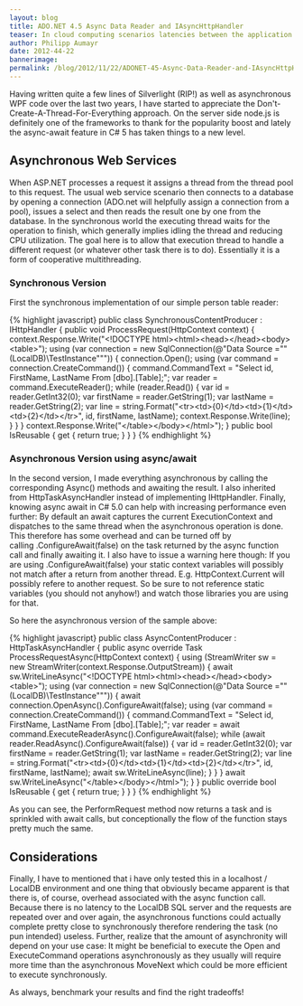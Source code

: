 ```yaml
---
layout: blog
title: ADO.NET 4.5 Async Data Reader and IAsyncHttpHandler
teaser: In cloud computing scenarios latencies between the application and database server are usually higher compared to an on premise scenario. With the rise of node.js I/O driven web hosts are becoming more familiar and ADO.Net 4.5 aids this by providing Async methods to I/O bound functions. 
author: Philipp Aumayr
date: 2012-44-22
bannerimage: 
permalink: /blog/2012/11/22/ADONET-45-Async-Data-Reader-and-IAsyncHttpHandler
---
```


<p xmlns="http://www.w3.org/1999/xhtml">Having written quite a few lines of Silverlight (RIP!) as well as asynchronous WPF code over the last two years, I have started to appreciate the Don't-Create-A-Thread-For-Everything approach. On the server side node.js is definitely one of the frameworks to thank for the popularity boost and lately the async-await feature in C# 5 has taken things to a new level.</p><h2 xmlns="http://www.w3.org/1999/xhtml">Asynchronous Web Services</h2><p xmlns="http://www.w3.org/1999/xhtml">When ASP.NET processes a request it assigns a thread from the thread pool to this request. The usual web service scenario then connects to a database by opening a connection (ADO.net will helpfully assign a connection from a pool), issues a select and then reads the result one by one from the database. In the synchronous world the executing thread waits for the operation to finish, which generally implies idling the thread and reducing CPU utilization. The goal here is to allow that execution thread to handle a different request (or whatever other task there is to do). Essentially it is a form of cooperative multithreading.</p><h3 xmlns="http://www.w3.org/1999/xhtml">Synchronous Version</h3><p xmlns="http://www.w3.org/1999/xhtml">First the synchronous implementation of our simple person table reader:</p>{% highlight javascript}    public class SynchronousContentProducer : IHttpHandler&#xA;    {&#xA;        public void ProcessRequest(HttpContext context)&#xA;        {&#xA;            context.Response.Write(&quot;&lt;!DOCTYPE html&gt;&lt;html&gt;&lt;head&gt;&lt;/head&gt;&lt;body&gt;&lt;table&gt;&quot;);&#xA;&#xA;            using (var connection = new SqlConnection(@&quot;Data Source =&quot;&quot;(LocalDB)\TestInstance&quot;&quot;&quot;))&#xA;            {&#xA;                connection.Open();&#xA;&#xA;                using (var command = connection.CreateCommand())&#xA;                {&#xA;                    command.CommandText = &quot;Select id, FirstName, LastName From [dbo].[Table];&quot;;&#xA;&#xA;                    var reader = command.ExecuteReader();&#xA;&#xA;                    while (reader.Read())&#xA;                    {&#xA;                        var id = reader.GetInt32(0);&#xA;                        var firstName = reader.GetString(1);&#xA;                        var lastName = reader.GetString(2);&#xA;                        var line = string.Format(&quot;&lt;tr&gt;&lt;td&gt;{0}&lt;/td&gt;&lt;td&gt;{1}&lt;/td&gt;&lt;td&gt;{2}&lt;/td&gt;&lt;/tr&gt;&quot;, id, firstName, lastName);&#xA;                        context.Response.Write(line);&#xA;                    }&#xA;                }&#xA;            }&#xA;&#xA;            context.Response.Write(&quot;&lt;/table&gt;&lt;/body&gt;&lt;/html&gt;&quot;);&#xA;        }&#xA;&#xA;        public bool IsReusable&#xA;        {&#xA;            get&#xA;            {&#xA;                return true;&#xA;            }&#xA;        }&#xA;    }&#xA;{% endhighlight %}<h3 xmlns="http://www.w3.org/1999/xhtml">Asynchronous Version using async/await</h3><p xmlns="http://www.w3.org/1999/xhtml">In the second version, I made everything asynchronous by calling the corresponding Async() methods and awaiting the result. I also inherited from HttpTaskAsyncHandler instead of implementing IHttpHandler. Finally, knowing async await in C# 5.0 can help with increasing performance even further: By default an await captures the current ExecutionContext and dispatches to the same thread when the asynchronous operation is done. This therefore has some overhead and can be turned off by calling .ConfigureAwait(false) on the task returned by the async function call and finally awaiting it. I also have to issue a warning here though: If you are using .ConfigureAwait(false) your static context variables will possibly not match after a return from another thread. E.g. HttpContext.Current will possibly refere to another request. So be sure to not reference static variables (you should not anyhow!) and watch those libraries you are using for that.</p><p xmlns="http://www.w3.org/1999/xhtml">So here the asynchronous version of the sample above:</p>{% highlight javascript}    public class AsyncContentProducer : HttpTaskAsyncHandler&#xA;    {&#xA;        public async override Task ProcessRequestAsync(HttpContext context)&#xA;        {&#xA;            using (StreamWriter sw = new StreamWriter(context.Response.OutputStream))&#xA;            {&#xA;                await sw.WriteLineAsync(&quot;&lt;!DOCTYPE html&gt;&lt;html&gt;&lt;head&gt;&lt;/head&gt;&lt;body&gt;&lt;table&gt;&quot;);&#xA;&#xA;                using (var connection = new SqlConnection(@&quot;Data Source =&quot;&quot;(LocalDB)\TestInstance&quot;&quot;&quot;))&#xA;                {&#xA;                    await connection.OpenAsync().ConfigureAwait(false);&#xA;&#xA;                    using (var command = connection.CreateCommand())&#xA;                    {&#xA;                        command.CommandText = &quot;Select id, FirstName, LastName From [dbo].[Table];&quot;;&#xA;&#xA;                        var reader = await command.ExecuteReaderAsync().ConfigureAwait(false);&#xA;&#xA;                        while (await reader.ReadAsync().ConfigureAwait(false))&#xA;                        {&#xA;                            var id = reader.GetInt32(0);&#xA;                            var firstName = reader.GetString(1);&#xA;                            var lastName = reader.GetString(2);&#xA;                            var line = string.Format(&quot;&lt;tr&gt;&lt;td&gt;{0}&lt;/td&gt;&lt;td&gt;{1}&lt;/td&gt;&lt;td&gt;{2}&lt;/td&gt;&lt;/tr&gt;&quot;, id, firstName, lastName);&#xA;                            await sw.WriteLineAsync(line);&#xA;                        }&#xA;                    }&#xA;                }&#xA;&#xA;                await sw.WriteLineAsync(&quot;&lt;/table&gt;&lt;/body&gt;&lt;/html&gt;&quot;);&#xA;            }&#xA;        }&#xA;&#xA;        public override bool IsReusable&#xA;        {&#xA;            get { return true; }&#xA;        }&#xA;    }&#xA;{% endhighlight %}<p xmlns="http://www.w3.org/1999/xhtml">As you can see, the PerformRequest method now returns a task and is sprinkled with await calls, but conceptionally the flow of the function stays pretty much the same.</p><h2 xmlns="http://www.w3.org/1999/xhtml">Considerations</h2><p xmlns="http://www.w3.org/1999/xhtml">Finally, I have to mentioned that i have only tested this in a localhost / LocalDB environment and one thing that obviously became apparent is that there is, of course, overhead associated with the async function call. Because there is no latency to the LocalDB SQL server and the requests are repeated over and over again, the asynchronous functions could actually complete pretty close to synchronously therefore rendering the task (no pun intended) useless. Further, realize that the amount of asynchronity will depend on your use case: It might be beneficial to execute the Open and ExecuteCommand operations asynchronously as they usually will require more time than the asynchronous MoveNext which could be more efficient to execute synchronously.</p><p xmlns="http://www.w3.org/1999/xhtml">As always, benchmark your results and find the right tradeoffs!</p>